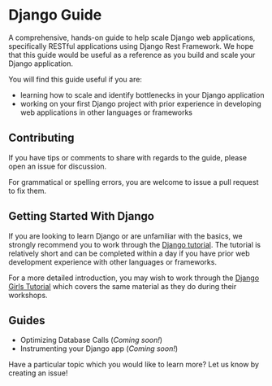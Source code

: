 # Django Guide

A comprehensive, hands-on guide to help scale Django web applications,
specifically RESTful applications using Django Rest Framework. We hope that
this guide would be useful as a reference as you build and scale your
Django application.

You will find this guide useful if you are:
- learning how to scale and identify bottlenecks in your Django application
- working on your first Django project with prior experience in developing web
  applications in other languages or frameworks

## Contributing

If you have tips or comments to share with regards to the guide, please open an
issue for discussion.

For grammatical or spelling errors, you are welcome to issue a pull request to
fix them.

## Getting Started With Django

If you are looking to learn Django or are unfamiliar with the basics, we strongly
recommend you to work through the
[Django tutorial](https://docs.djangoproject.com/en/1.9/intro/tutorial01/).
The tutorial is relatively short and can be completed within a day if you have
prior web development experience with other languages or frameworks.

For a more detailed introduction, you may wish to work through the
[Django Girls Tutorial](http://tutorial.djangogirls.org/en/) which covers
the same material as they do during their workshops.

## Guides

- Optimizing Database Calls (*Coming soon!*)
- Instrumenting your Django app (*Coming soon!*)

Have a particular topic which you would like to learn more? Let us know by
creating an issue!
